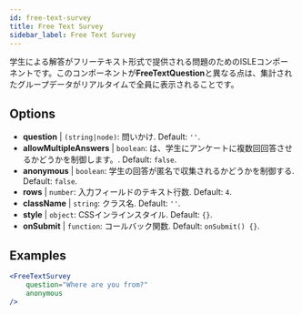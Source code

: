 ```yaml
---
id: free-text-survey 
title: Free Text Survey
sidebar_label: Free Text Survey
---
```


学生による解答がフリーテキスト形式で提供される問題のためのISLEコンポーネントです。このコンポーネントが**FreeTextQuestion**と異なる点は、集計されたグループデータがリアルタイムで全員に表示されることです。

## Options

* __question__ | `(string|node)`: 問いかけ. Default: `''`.
* __allowMultipleAnswers__ | `boolean`: は、学生にアンケートに複数回回答させるかどうかを制御します。. Default: `false`.
* __anonymous__ | `boolean`: 学生の回答が匿名で収集されるかどうかを制御する. Default: `false`.
* __rows__ | `number`: 入力フィールドのテキスト行数. Default: `4`.
* __className__ | `string`: クラス名. Default: `''`.
* __style__ | `object`: CSSインラインスタイル. Default: `{}`.
* __onSubmit__ | `function`: コールバック関数. Default: `onSubmit() {}`.


## Examples

```jsx live
<FreeTextSurvey 
    question="Where are you from?"
    anonymous
/>
``` 

